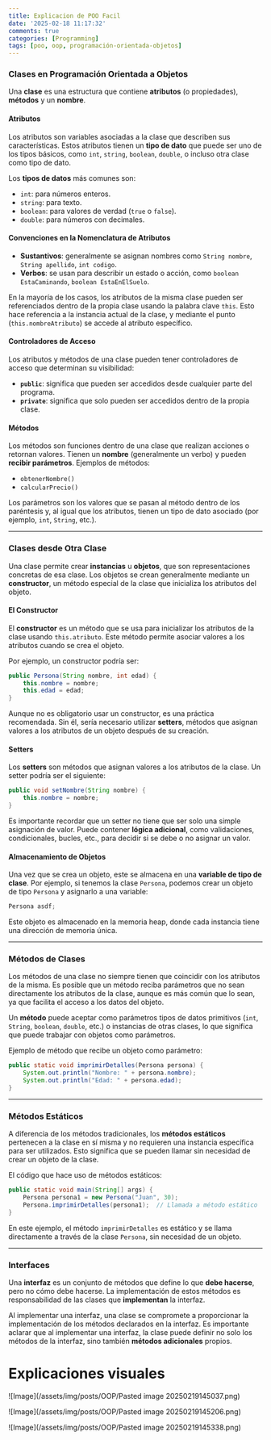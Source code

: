 ```yaml
---
title: Explicacion de POO Facil
date: '2025-02-18 11:17:32'
comments: true
categories: [Programming]
tags: [poo, oop, programación-orientada-objetos]
---
```


 
### Clases en Programación Orientada a Objetos

Una **clase** es una estructura que contiene **atributos** (o propiedades), **métodos** y un **nombre**.

#### Atributos

Los atributos son variables asociadas a la clase que describen sus características. Estos atributos tienen un **tipo de dato** que puede ser uno de los tipos básicos, como `int`, `string`, `boolean`, `double`, o incluso otra clase como tipo de dato.

Los **tipos de datos** más comunes son:

- `int`: para números enteros.
- `string`: para texto.
- `boolean`: para valores de verdad (`true` o `false`).
- `double`: para números con decimales.

#### Convenciones en la Nomenclatura de Atributos

- **Sustantivos**: generalmente se asignan nombres como `String nombre`, `String apellido`, `int codigo`.
- **Verbos**: se usan para describir un estado o acción, como `boolean EstaCaminando`, `boolean EstaEnElSuelo`.

En la mayoría de los casos, los atributos de la misma clase pueden ser referenciados dentro de la propia clase usando la palabra clave `this`. Esto hace referencia a la instancia actual de la clase, y mediante el punto (`this.nombreAtributo`) se accede al atributo específico.

#### Controladores de Acceso

Los atributos y métodos de una clase pueden tener controladores de acceso que determinan su visibilidad:

- **`public`**: significa que pueden ser accedidos desde cualquier parte del programa.
- **`private`**: significa que solo pueden ser accedidos dentro de la propia clase.

#### Métodos

Los métodos son funciones dentro de una clase que realizan acciones o retornan valores. Tienen un **nombre** (generalmente un verbo) y pueden **recibir parámetros**. Ejemplos de métodos:

- `obtenerNombre()`
- `calcularPrecio()`

Los parámetros son los valores que se pasan al método dentro de los paréntesis y, al igual que los atributos, tienen un tipo de dato asociado (por ejemplo, `int`, `String`, etc.).

---

### Clases desde Otra Clase

Una clase permite crear **instancias** u **objetos**, que son representaciones concretas de esa clase. Los objetos se crean generalmente mediante un **constructor**, un método especial de la clase que inicializa los atributos del objeto.

#### El Constructor

El **constructor** es un método que se usa para inicializar los atributos de la clase usando `this.atributo`. Este método permite asociar valores a los atributos cuando se crea el objeto.

Por ejemplo, un constructor podría ser:

```java
public Persona(String nombre, int edad) {
    this.nombre = nombre;
    this.edad = edad;
}
```

Aunque no es obligatorio usar un constructor, es una práctica recomendada. Sin él, sería necesario utilizar **setters**, métodos que asignan valores a los atributos de un objeto después de su creación.

#### Setters

Los **setters** son métodos que asignan valores a los atributos de la clase. Un setter podría ser el siguiente:

```java
public void setNombre(String nombre) {
    this.nombre = nombre;
}
```

Es importante recordar que un setter no tiene que ser solo una simple asignación de valor. Puede contener **lógica adicional**, como validaciones, condicionales, bucles, etc., para decidir si se debe o no asignar un valor.

#### Almacenamiento de Objetos

Una vez que se crea un objeto, este se almacena en una **variable de tipo de clase**. Por ejemplo, si tenemos la clase `Persona`, podemos crear un objeto de tipo `Persona` y asignarlo a una variable:

```java
Persona asdf;
```

Este objeto es almacenado en la memoria heap, donde cada instancia tiene una dirección de memoria única.

---

### Métodos de Clases

Los métodos de una clase no siempre tienen que coincidir con los atributos de la misma. Es posible que un método reciba parámetros que no sean directamente los atributos de la clase, aunque es más común que lo sean, ya que facilita el acceso a los datos del objeto.

Un **método** puede aceptar como parámetros tipos de datos primitivos (`int`, `String`, `boolean`, `double`, etc.) o instancias de otras clases, lo que significa que puede trabajar con objetos como parámetros.

Ejemplo de método que recibe un objeto como parámetro:

```java
public static void imprimirDetalles(Persona persona) {
    System.out.println("Nombre: " + persona.nombre);
    System.out.println("Edad: " + persona.edad);
}
```

---

### Métodos Estáticos

A diferencia de los métodos tradicionales, los **métodos estáticos** pertenecen a la clase en sí misma y no requieren una instancia específica para ser utilizados. Esto significa que se pueden llamar sin necesidad de crear un objeto de la clase.

El código que hace uso de métodos estáticos:

```java
public static void main(String[] args) {
    Persona persona1 = new Persona("Juan", 30);
    Persona.imprimirDetalles(persona1);  // Llamada a método estático
}
```

En este ejemplo, el método `imprimirDetalles` es estático y se llama directamente a través de la clase `Persona`, sin necesidad de un objeto.

---

### Interfaces

Una **interfaz** es un conjunto de métodos que define lo que **debe hacerse**, pero no cómo debe hacerse. La implementación de estos métodos es responsabilidad de las clases que **implementan** la interfaz.

Al implementar una interfaz, una clase se compromete a proporcionar la implementación de los métodos declarados en la interfaz. Es importante aclarar que al implementar una interfaz, la clase puede definir no solo los métodos de la interfaz, sino también **métodos adicionales** propios.

# Explicaciones visuales

![Image](/assets/img/posts/OOP/Pasted image 20250219145037.png)

![Image](/assets/img/posts/OOP/Pasted image 20250219145206.png)

![Image](/assets/img/posts/OOP/Pasted image 20250219145338.png)

 